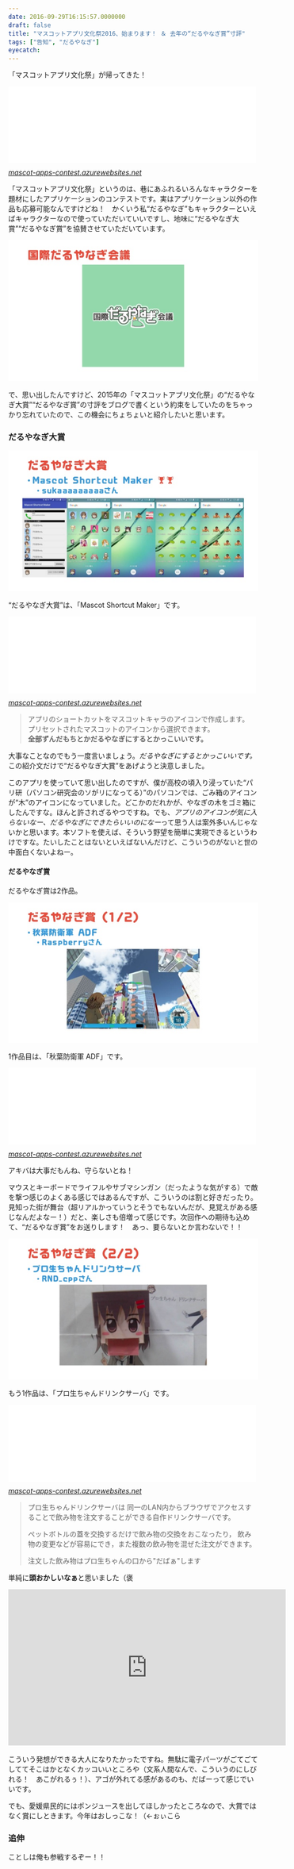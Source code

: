 ```yaml
---
date: 2016-09-29T16:15:57.0000000
draft: false
title: "マスコットアプリ文化祭2016、始まります！ ＆ 去年の“だるやなぎ賞”寸評"
tags: ["告知", "だるやなぎ"]
eyecatch: 
---
```

<p>「マスコットアプリ文化祭」が帰ってきた！</p><p><iframe src="//hatenablog-parts.com/embed?url=https%3A%2F%2Fmascot-apps-contest.azurewebsites.net%2FPosts%2F168" title="マスコットアプリ文化祭2016、開催予告！" class="embed-card embed-webcard" scrolling="no" frameborder="0" style="display: block; width: 100%; height: 155px; max-width: 500px; margin: 10px 0px;"></iframe><cite class="hatena-citation"><a href="https://mascot-apps-contest.azurewebsites.net/Posts/168">mascot-apps-contest.azurewebsites.net</a></cite></p><p>「マスコットアプリ文化祭」というのは、巷にあふれるいろんなキャラクターを題材にしたアプリケーションのコンテストです。実はアプリケーション以外の作品も応募可能なんですけどね！　かくいう私“だるやなぎ”もキャラクターといえばキャラクターなので使っていただいていいですし、地味に“だるやなぎ大賞”“だるやなぎ賞”を協賛させていただいています。</p><p><span itemscope itemtype="http://schema.org/Photograph"><img src="20160929155252.png" alt="f:id:daruyanagi:20160929155252p:plain" title="f:id:daruyanagi:20160929155252p:plain" class="hatena-fotolife" itemprop="image"></span></p><p>で、思い出したんですけど、2015年の「マスコットアプリ文化祭」の“だるやなぎ大賞”“だるやなぎ賞”の寸評をブログで書くという約束をしていたのをちゃっかり忘れていたので、この機会にちょちょいと紹介したいと思います。</p>

<div class="section">
<h3>だるやなぎ大賞</h3>
<p><span itemscope itemtype="http://schema.org/Photograph"><img src="20160929155311.png" alt="f:id:daruyanagi:20160929155311p:plain" title="f:id:daruyanagi:20160929155311p:plain" class="hatena-fotolife" itemprop="image"></span></p><p>“だるやなぎ大賞”は、「Mascot Shortcut Maker」です。</p><p><iframe src="//hatenablog-parts.com/embed?url=https%3A%2F%2Fmascot-apps-contest.azurewebsites.net%2FWorks%2F141" title="Mascot Shortcut Maker" class="embed-card embed-webcard" scrolling="no" frameborder="0" style="display: block; width: 100%; height: 155px; max-width: 500px; margin: 10px 0px;"></iframe><cite class="hatena-citation"><a href="https://mascot-apps-contest.azurewebsites.net/Works/141">mascot-apps-contest.azurewebsites.net</a></cite><br />
</p>

<blockquote>
<p>アプリのショートカットをマスコットキャラのアイコンで作成します。<br />
プリセットされたマスコットのアイコンから選択できます。<br />
<b>全部ずんだもちとかだるやなぎにするとかっこいいです。</b></p>

</blockquote>
<p>大事なことなのでもう一度言いましょう。<i>だるやなぎにするとかっこいいです。</i>この紹介文だけで“だるやなぎ大賞”をあげようと決意しました。</p><p>このアプリを使っていて思い出したのですが、僕が高校の頃入り浸っていた“パリ研（パソコン研究会のソがリになってる）”のパソコンでは、ごみ箱のアイコンが“木”のアイコンになっていました。どこかのだれかが、やなぎの木をゴミ箱にしたんですな。ほんと許されざるやつですね。でも、<i>アプリのアイコンが気に入らないなー、だるやなぎにできたらいいのになー</i>って思う人は案外多いんじゃないかと思います。本ソフトを使えば、そういう野望を簡単に実現できるというわけですな。たいしたことはないといえばないんだけど、こういうのがないと世の中面白くないよねー。</p>

<div class="section">
<h4>だるやなぎ賞</h4>
<p>だるやなぎ賞は2作品。</p><p><span itemscope itemtype="http://schema.org/Photograph"><img src="20160929160450.png" alt="f:id:daruyanagi:20160929160450p:plain" title="f:id:daruyanagi:20160929160450p:plain" class="hatena-fotolife" itemprop="image"></span></p><p>1作品目は、「秋葉防衛軍 ADF」です。</p><p><iframe src="//hatenablog-parts.com/embed?url=https%3A%2F%2Fmascot-apps-contest.azurewebsites.net%2FWorks%2F137" title="秋葉防衛軍 ADF" class="embed-card embed-webcard" scrolling="no" frameborder="0" style="display: block; width: 100%; height: 155px; max-width: 500px; margin: 10px 0px;"></iframe><cite class="hatena-citation"><a href="https://mascot-apps-contest.azurewebsites.net/Works/137">mascot-apps-contest.azurewebsites.net</a></cite></p><p>アキバは大事だもんね、守らないとね！</p><p>マウスとキーボードでライフルやサブマシンガン（だったような気がする）で敵を撃つ感じのよくある感じではあるんですが、こういうのは割と好きだったり。見知った街が舞台（超リアルかっていうとそうでもないんだが、見覚えがある感じなんだよなー！）だと、楽しさも倍増って感じです。次回作への期待も込めて、“だるやなぎ賞”をお送りします！　あっ、要らないとか言わないで！！</p><p><span itemscope itemtype="http://schema.org/Photograph"><img src="20160929160921.png" alt="f:id:daruyanagi:20160929160921p:plain" title="f:id:daruyanagi:20160929160921p:plain" class="hatena-fotolife" itemprop="image"></span></p><p>もう1作品は、「プロ生ちゃんドリンクサーバ」です。</p><p><iframe src="//hatenablog-parts.com/embed?url=https%3A%2F%2Fmascot-apps-contest.azurewebsites.net%2FWorks%2F135" title="プロ生ちゃんドリンクサーバ" class="embed-card embed-webcard" scrolling="no" frameborder="0" style="display: block; width: 100%; height: 155px; max-width: 500px; margin: 10px 0px;"></iframe><cite class="hatena-citation"><a href="https://mascot-apps-contest.azurewebsites.net/Works/135">mascot-apps-contest.azurewebsites.net</a></cite><br />
</p>

<blockquote>
<p>プロ生ちゃんドリンクサーバは 同一のLAN内からブラウザでアクセスすることで飲み物を注文することができる自作ドリンクサーバです。</p><p>ペットボトルの蓋を交換するだけで飲み物の交換をおこなったり， 飲み物の変更などが容易にでき，また複数の飲み物を混ぜた注文ができます。</p><p>注文した飲み物はプロ生ちゃんの口から"だばぁ"します</p>

</blockquote>
<p>単純に<b>頭おかしいなぁ</b>と思いました（褒</p><p><iframe width="560" height="315" src="https://www.youtube.com/embed/qFzuEY38zhY" frameborder="0" allowfullscreen></iframe></p><p>こういう発想ができる大人になりたかったですね。無駄に電子パーツがごてごてしててそこはかとなくカッコいいところや（文系人間なんで、こういうのにしびれる！　あこがれるぅ！）、アゴが外れてる感があるのも、だばーって感じでいいです。</p><p>でも、愛媛県民的にはポンジュースを出してほしかったところなので、大賞ではなく賞にしときます。今年はおしっこな！（←ぉぃこら</p>

</div>
</div>
<div class="section">
<h3>追伸</h3>
<p>ことしは俺も参戦するぞー！！</p>

</div>